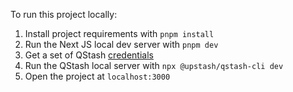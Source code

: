 To run this project locally:

1. Install project requirements with `pnpm install`
2. Run the Next JS local dev server with `pnpm dev`
3. Get a set of QStash [credentials](https://upstash.com/docs/workflow/quickstarts/vercel-nextjs#step-3%3A-configure-environment-variables)
4. Run the QStash local server with `npx @upstash/qstash-cli dev`
5. Open the project at `localhost:3000`
